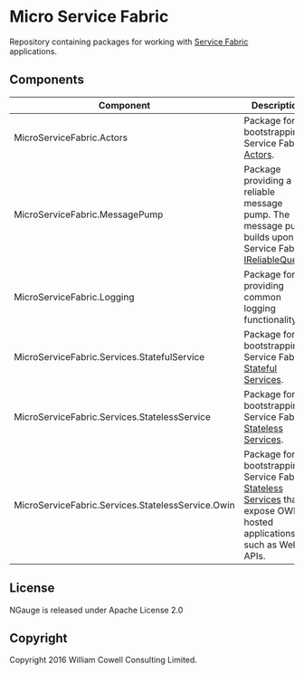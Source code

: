 # Micro Service Fabric

Repository containing packages for working with [Service Fabric](https://azure.microsoft.com/en-us/documentation/services/service-fabric/) applications.

## Components

| Component | Description | NuGet |
| --------- | ----------- | ----- |
| MicroServiceFabric.Actors | Package for bootstrapping Service Fabric [Actors](https://azure.microsoft.com/en-us/documentation/articles/service-fabric-reliable-actors-introduction/). | |
| MicroServiceFabric.MessagePump | Package providing a reliable message pump. The message pump builds upon the Service Fabric [IReliableQueue](https://msdn.microsoft.com/en-us/library/azure/dn971527.aspx?f=255&MSPPError=-2147217396).  |  |
| MicroServiceFabric.Logging | Package for providing common logging functionality. | |
| MicroServiceFabric.Services.StatefulService | Package for bootstrapping Service Fabric [Stateful Services](https://azure.microsoft.com/en-us/documentation/articles/service-fabric-reliable-services-introduction/). | |
| MicroServiceFabric.Services.StatelessService | Package for bootstrapping Service Fabric [Stateless Services](https://azure.microsoft.com/en-us/documentation/articles/service-fabric-reliable-services-introduction/). | |
| MicroServiceFabric.Services.StatelessService.Owin | Package for bootstrapping Service Fabric [Stateless Services](https://azure.microsoft.com/en-us/documentation/articles/service-fabric-reliable-services-introduction/) that expose OWIN-hosted applications, such as Web APIs. | |

## License

NGauge is released under Apache License 2.0

## Copyright

Copyright 2016 William Cowell Consulting Limited.
